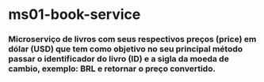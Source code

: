# ms01-book-service

### Microserviço de livros com seus respectivos preços (price) em dólar (USD) que tem como objetivo no seu principal método passar o identificador do livro (ID) e a sigla da moeda de cambio, exemplo: BRL e retornar o preço convertido.

